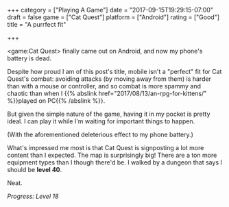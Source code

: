 +++
category = ["Playing A Game"]
date = "2017-09-15T19:29:15-07:00"
draft = false
game = ["Cat Quest"]
platform = ["Android"]
rating = ["Good"]
title = "A purrfect fit"

+++

<game:Cat Quest> finally came out on Android, and now my phone's battery is dead.

Despite how proud I am of this post's title, mobile isn't a "perfect" fit for Cat Quest's combat: avoiding attacks (by moving away from them) is harder than with a mouse or controller, and so combat is more spammy and chaotic than when I {{% abslink href="2017/08/13/an-rpg-for-kittens/" %}}played on PC{{% /abslink %}}.

But given the simple nature of the game, having it in my pocket is pretty ideal.  I can play it while I'm waiting for important things to happen.

(With the aforementioned deleterious effect to my phone battery.)

What's impressed me most is that Cat Quest is signposting a lot more content than I expected.  The map is surprisingly big!  There are a ton more equipment types than I though there'd be.  I walked by a dungeon that says I should be <b>level 40</b>.

Neat.

<i>Progress: Level 18</i>
